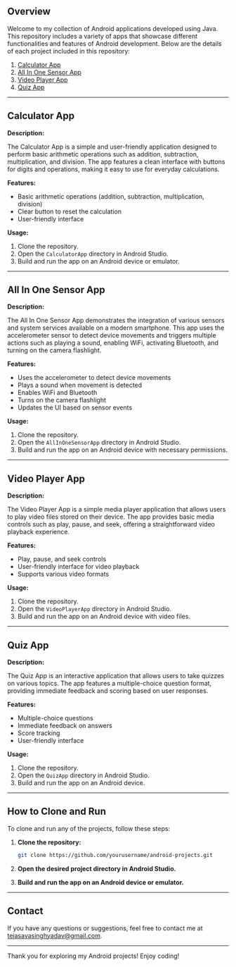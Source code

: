 ## Overview

Welcome to my collection of Android applications developed using Java. This repository includes a variety of apps that showcase different functionalities and features of Android development. Below are the details of each project included in this repository:

1. [Calculator App](AllInOneSensorApp.java)
2. [All In One Sensor App](AllInOneSensorApp.java)
3. [Video Player App](#video-player-app)
4. [Quiz App](QuizApp.java)

---

## Calculator App

**Description:**

The Calculator App is a simple and user-friendly application designed to perform basic arithmetic operations such as addition, subtraction, multiplication, and division. The app features a clean interface with buttons for digits and operations, making it easy to use for everyday calculations.

**Features:**

- Basic arithmetic operations (addition, subtraction, multiplication, division)
- Clear button to reset the calculation
- User-friendly interface

**Usage:**

1. Clone the repository.
2. Open the `CalculatorApp` directory in Android Studio.
3. Build and run the app on an Android device or emulator.

---

## All In One Sensor App

**Description:**

The All In One Sensor App demonstrates the integration of various sensors and system services available on a modern smartphone. This app uses the accelerometer sensor to detect device movements and triggers multiple actions such as playing a sound, enabling WiFi, activating Bluetooth, and turning on the camera flashlight.

**Features:**

- Uses the accelerometer to detect device movements
- Plays a sound when movement is detected
- Enables WiFi and Bluetooth
- Turns on the camera flashlight
- Updates the UI based on sensor events

**Usage:**

1. Clone the repository.
2. Open the `AllInOneSensorApp` directory in Android Studio.
3. Build and run the app on an Android device with necessary permissions.

---

## Video Player App

**Description:**

The Video Player App is a simple media player application that allows users to play video files stored on their device. The app provides basic media controls such as play, pause, and seek, offering a straightforward video playback experience.

**Features:**

- Play, pause, and seek controls
- User-friendly interface for video playback
- Supports various video formats

**Usage:**

1. Clone the repository.
2. Open the `VideoPlayerApp` directory in Android Studio.
3. Build and run the app on an Android device with video files.

---

## Quiz App

**Description:**

The Quiz App is an interactive application that allows users to take quizzes on various topics. The app features a multiple-choice question format, providing immediate feedback and scoring based on user responses.

**Features:**

- Multiple-choice questions
- Immediate feedback on answers
- Score tracking
- User-friendly interface

**Usage:**

1. Clone the repository.
2. Open the `QuizApp` directory in Android Studio.
3. Build and run the app on an Android device.

---

## How to Clone and Run

To clone and run any of the projects, follow these steps:

1. **Clone the repository:**

   ```bash
   git clone https://github.com/yourusername/android-projects.git
   ```

2. **Open the desired project directory in Android Studio.**

3. **Build and run the app on an Android device or emulator.**

---


## Contact

If you have any questions or suggestions, feel free to contact me at tejasavasinghyadav@gmail.com.

---

Thank you for exploring my Android projects! Enjoy coding!
